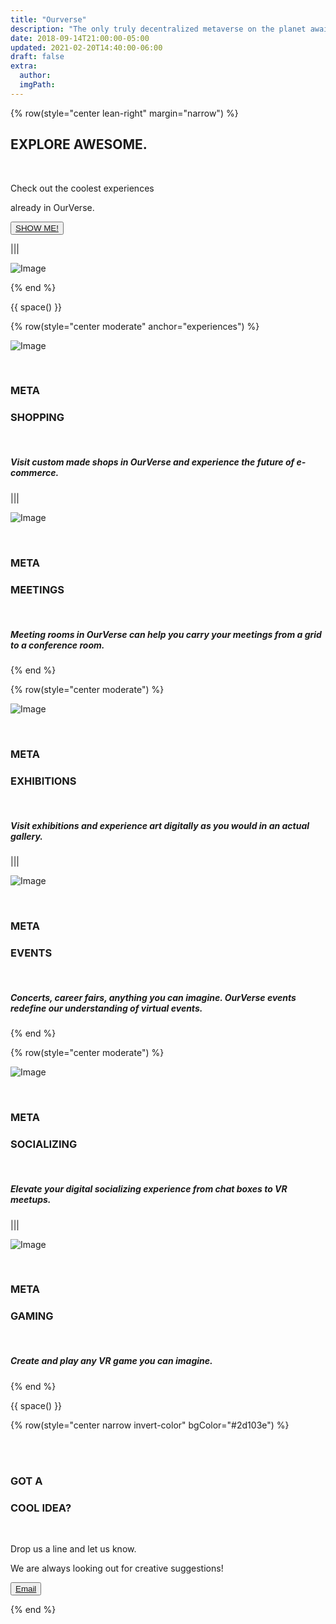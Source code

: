 ```yaml
---
title: "Ourverse"
description: "The only truly decentralized metaverse on the planet awaits you."
date: 2018-09-14T21:00:00-05:00
updated: 2021-02-20T14:40:00-06:00
draft: false
extra:
  author:
  imgPath:
---
```


{% row(style="center lean-right" margin="narrow") %}

## EXPLORE **AWESOME.**

<br/>

Check out the coolest experiences

already in OurVerse.

<button>[SHOW ME!](/use-cases#experiences)</button>

|||

![Image](OWAsset-17.png)

{% end %}

{{ space() }}

{% row(style="center moderate" anchor="experiences") %}

![Image](oWAsset_39.png)

<br/>

### META

### **SHOPPING**

<br/>

##### Visit custom made shops in OurVerse and experience the future of e-commerce.

|||

![Image](oWAsset_34.png)

<br/>

### META

### **MEETINGS**

<br/>

##### Meeting rooms in OurVerse can help you carry your meetings from a grid to a conference room.

{% end %}

{% row(style="center moderate") %}

![Image](oWAsset_35.png)

<br/>

### META

### **EXHIBITIONS**

<br/>

##### Visit exhibitions and experience art digitally as you would in an actual gallery.

|||

![Image](oWAsset_36.png)

<br/>

### META

### **EVENTS**

<br/>

##### Concerts, career fairs, anything you can imagine. OurVerse events redefine our understanding of virtual events.

{% end %}

{% row(style="center moderate") %}

![Image](oWAsset_37.png)

<br/>

### META

### **SOCIALIZING**

<br/>

##### Elevate your digital socializing experience from chat boxes to VR meetups.

|||

![Image](oWAsset_38.png)

<br/>

### META

### **GAMING**

<br/>

##### Create and play any VR game you can imagine.

{% end %}

{{ space() }}



{% row(style="center narrow invert-color" bgColor="#2d103e") %}


<br>
<br>


### GOT A

### **COOL IDEA?**

<br/>

Drop us a line and let us know.

We are always looking out for creative suggestions!

<button>[Email](mailto:info@ourverse.tf)</button>

{% end %}
